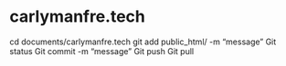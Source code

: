 # carlymanfre.tech

cd documents/carlymanfre.tech
git add public_html/ -m “message”
Git status
Git commit -m “message”
Git push 
Git pull
